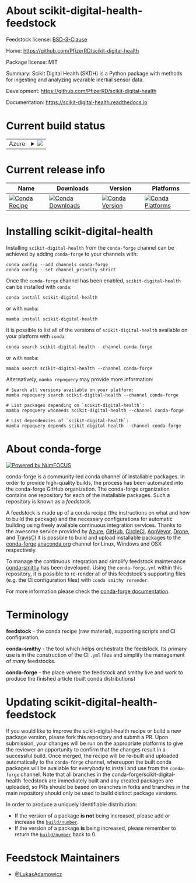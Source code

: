 About scikit-digital-health-feedstock
=====================================

Feedstock license: [BSD-3-Clause](https://github.com/conda-forge/scikit-digital-health-feedstock/blob/main/LICENSE.txt)

Home: https://github.com/PfizerRD/scikit-digital-health

Package license: MIT

Summary: Scikit Digital Health (SKDH) is a Python package with methods for ingesting and analyzing wearable inertial sensor data.

Development: https://github.com/PfizerRD/scikit-digital-health

Documentation: https://scikit-digital-health.readthedocs.io

Current build status
====================


<table>
    
  <tr>
    <td>Azure</td>
    <td>
      <details>
        <summary>
          <a href="https://dev.azure.com/conda-forge/feedstock-builds/_build/latest?definitionId=15738&branchName=main">
            <img src="https://dev.azure.com/conda-forge/feedstock-builds/_apis/build/status/scikit-digital-health-feedstock?branchName=main">
          </a>
        </summary>
        <table>
          <thead><tr><th>Variant</th><th>Status</th></tr></thead>
          <tbody><tr>
              <td>linux_64_numpy1.22python3.10.____cpython</td>
              <td>
                <a href="https://dev.azure.com/conda-forge/feedstock-builds/_build/latest?definitionId=15738&branchName=main">
                  <img src="https://dev.azure.com/conda-forge/feedstock-builds/_apis/build/status/scikit-digital-health-feedstock?branchName=main&jobName=linux&configuration=linux%20linux_64_numpy1.22python3.10.____cpython" alt="variant">
                </a>
              </td>
            </tr><tr>
              <td>linux_64_numpy1.22python3.9.____cpython</td>
              <td>
                <a href="https://dev.azure.com/conda-forge/feedstock-builds/_build/latest?definitionId=15738&branchName=main">
                  <img src="https://dev.azure.com/conda-forge/feedstock-builds/_apis/build/status/scikit-digital-health-feedstock?branchName=main&jobName=linux&configuration=linux%20linux_64_numpy1.22python3.9.____cpython" alt="variant">
                </a>
              </td>
            </tr><tr>
              <td>linux_64_numpy1.23python3.11.____cpython</td>
              <td>
                <a href="https://dev.azure.com/conda-forge/feedstock-builds/_build/latest?definitionId=15738&branchName=main">
                  <img src="https://dev.azure.com/conda-forge/feedstock-builds/_apis/build/status/scikit-digital-health-feedstock?branchName=main&jobName=linux&configuration=linux%20linux_64_numpy1.23python3.11.____cpython" alt="variant">
                </a>
              </td>
            </tr><tr>
              <td>linux_64_numpy1.26python3.12.____cpython</td>
              <td>
                <a href="https://dev.azure.com/conda-forge/feedstock-builds/_build/latest?definitionId=15738&branchName=main">
                  <img src="https://dev.azure.com/conda-forge/feedstock-builds/_apis/build/status/scikit-digital-health-feedstock?branchName=main&jobName=linux&configuration=linux%20linux_64_numpy1.26python3.12.____cpython" alt="variant">
                </a>
              </td>
            </tr><tr>
              <td>osx_64_numpy1.22python3.10.____cpython</td>
              <td>
                <a href="https://dev.azure.com/conda-forge/feedstock-builds/_build/latest?definitionId=15738&branchName=main">
                  <img src="https://dev.azure.com/conda-forge/feedstock-builds/_apis/build/status/scikit-digital-health-feedstock?branchName=main&jobName=osx&configuration=osx%20osx_64_numpy1.22python3.10.____cpython" alt="variant">
                </a>
              </td>
            </tr><tr>
              <td>osx_64_numpy1.22python3.9.____cpython</td>
              <td>
                <a href="https://dev.azure.com/conda-forge/feedstock-builds/_build/latest?definitionId=15738&branchName=main">
                  <img src="https://dev.azure.com/conda-forge/feedstock-builds/_apis/build/status/scikit-digital-health-feedstock?branchName=main&jobName=osx&configuration=osx%20osx_64_numpy1.22python3.9.____cpython" alt="variant">
                </a>
              </td>
            </tr><tr>
              <td>osx_64_numpy1.23python3.11.____cpython</td>
              <td>
                <a href="https://dev.azure.com/conda-forge/feedstock-builds/_build/latest?definitionId=15738&branchName=main">
                  <img src="https://dev.azure.com/conda-forge/feedstock-builds/_apis/build/status/scikit-digital-health-feedstock?branchName=main&jobName=osx&configuration=osx%20osx_64_numpy1.23python3.11.____cpython" alt="variant">
                </a>
              </td>
            </tr><tr>
              <td>osx_64_numpy1.26python3.12.____cpython</td>
              <td>
                <a href="https://dev.azure.com/conda-forge/feedstock-builds/_build/latest?definitionId=15738&branchName=main">
                  <img src="https://dev.azure.com/conda-forge/feedstock-builds/_apis/build/status/scikit-digital-health-feedstock?branchName=main&jobName=osx&configuration=osx%20osx_64_numpy1.26python3.12.____cpython" alt="variant">
                </a>
              </td>
            </tr><tr>
              <td>osx_arm64_numpy1.22python3.10.____cpython</td>
              <td>
                <a href="https://dev.azure.com/conda-forge/feedstock-builds/_build/latest?definitionId=15738&branchName=main">
                  <img src="https://dev.azure.com/conda-forge/feedstock-builds/_apis/build/status/scikit-digital-health-feedstock?branchName=main&jobName=osx&configuration=osx%20osx_arm64_numpy1.22python3.10.____cpython" alt="variant">
                </a>
              </td>
            </tr><tr>
              <td>osx_arm64_numpy1.22python3.9.____cpython</td>
              <td>
                <a href="https://dev.azure.com/conda-forge/feedstock-builds/_build/latest?definitionId=15738&branchName=main">
                  <img src="https://dev.azure.com/conda-forge/feedstock-builds/_apis/build/status/scikit-digital-health-feedstock?branchName=main&jobName=osx&configuration=osx%20osx_arm64_numpy1.22python3.9.____cpython" alt="variant">
                </a>
              </td>
            </tr><tr>
              <td>osx_arm64_numpy1.23python3.11.____cpython</td>
              <td>
                <a href="https://dev.azure.com/conda-forge/feedstock-builds/_build/latest?definitionId=15738&branchName=main">
                  <img src="https://dev.azure.com/conda-forge/feedstock-builds/_apis/build/status/scikit-digital-health-feedstock?branchName=main&jobName=osx&configuration=osx%20osx_arm64_numpy1.23python3.11.____cpython" alt="variant">
                </a>
              </td>
            </tr><tr>
              <td>osx_arm64_numpy1.26python3.12.____cpython</td>
              <td>
                <a href="https://dev.azure.com/conda-forge/feedstock-builds/_build/latest?definitionId=15738&branchName=main">
                  <img src="https://dev.azure.com/conda-forge/feedstock-builds/_apis/build/status/scikit-digital-health-feedstock?branchName=main&jobName=osx&configuration=osx%20osx_arm64_numpy1.26python3.12.____cpython" alt="variant">
                </a>
              </td>
            </tr>
          </tbody>
        </table>
      </details>
    </td>
  </tr>
</table>

Current release info
====================

| Name | Downloads | Version | Platforms |
| --- | --- | --- | --- |
| [![Conda Recipe](https://img.shields.io/badge/recipe-scikit--digital--health-green.svg)](https://anaconda.org/conda-forge/scikit-digital-health) | [![Conda Downloads](https://img.shields.io/conda/dn/conda-forge/scikit-digital-health.svg)](https://anaconda.org/conda-forge/scikit-digital-health) | [![Conda Version](https://img.shields.io/conda/vn/conda-forge/scikit-digital-health.svg)](https://anaconda.org/conda-forge/scikit-digital-health) | [![Conda Platforms](https://img.shields.io/conda/pn/conda-forge/scikit-digital-health.svg)](https://anaconda.org/conda-forge/scikit-digital-health) |

Installing scikit-digital-health
================================

Installing `scikit-digital-health` from the `conda-forge` channel can be achieved by adding `conda-forge` to your channels with:

```
conda config --add channels conda-forge
conda config --set channel_priority strict
```

Once the `conda-forge` channel has been enabled, `scikit-digital-health` can be installed with `conda`:

```
conda install scikit-digital-health
```

or with `mamba`:

```
mamba install scikit-digital-health
```

It is possible to list all of the versions of `scikit-digital-health` available on your platform with `conda`:

```
conda search scikit-digital-health --channel conda-forge
```

or with `mamba`:

```
mamba search scikit-digital-health --channel conda-forge
```

Alternatively, `mamba repoquery` may provide more information:

```
# Search all versions available on your platform:
mamba repoquery search scikit-digital-health --channel conda-forge

# List packages depending on `scikit-digital-health`:
mamba repoquery whoneeds scikit-digital-health --channel conda-forge

# List dependencies of `scikit-digital-health`:
mamba repoquery depends scikit-digital-health --channel conda-forge
```


About conda-forge
=================

[![Powered by
NumFOCUS](https://img.shields.io/badge/powered%20by-NumFOCUS-orange.svg?style=flat&colorA=E1523D&colorB=007D8A)](https://numfocus.org)

conda-forge is a community-led conda channel of installable packages.
In order to provide high-quality builds, the process has been automated into the
conda-forge GitHub organization. The conda-forge organization contains one repository
for each of the installable packages. Such a repository is known as a *feedstock*.

A feedstock is made up of a conda recipe (the instructions on what and how to build
the package) and the necessary configurations for automatic building using freely
available continuous integration services. Thanks to the awesome service provided by
[Azure](https://azure.microsoft.com/en-us/services/devops/), [GitHub](https://github.com/),
[CircleCI](https://circleci.com/), [AppVeyor](https://www.appveyor.com/),
[Drone](https://cloud.drone.io/welcome), and [TravisCI](https://travis-ci.com/)
it is possible to build and upload installable packages to the
[conda-forge](https://anaconda.org/conda-forge) [anaconda.org](https://anaconda.org/)
channel for Linux, Windows and OSX respectively.

To manage the continuous integration and simplify feedstock maintenance
[conda-smithy](https://github.com/conda-forge/conda-smithy) has been developed.
Using the ``conda-forge.yml`` within this repository, it is possible to re-render all of
this feedstock's supporting files (e.g. the CI configuration files) with ``conda smithy rerender``.

For more information please check the [conda-forge documentation](https://conda-forge.org/docs/).

Terminology
===========

**feedstock** - the conda recipe (raw material), supporting scripts and CI configuration.

**conda-smithy** - the tool which helps orchestrate the feedstock.
                   Its primary use is in the construction of the CI ``.yml`` files
                   and simplify the management of *many* feedstocks.

**conda-forge** - the place where the feedstock and smithy live and work to
                  produce the finished article (built conda distributions)


Updating scikit-digital-health-feedstock
========================================

If you would like to improve the scikit-digital-health recipe or build a new
package version, please fork this repository and submit a PR. Upon submission,
your changes will be run on the appropriate platforms to give the reviewer an
opportunity to confirm that the changes result in a successful build. Once
merged, the recipe will be re-built and uploaded automatically to the
`conda-forge` channel, whereupon the built conda packages will be available for
everybody to install and use from the `conda-forge` channel.
Note that all branches in the conda-forge/scikit-digital-health-feedstock are
immediately built and any created packages are uploaded, so PRs should be based
on branches in forks and branches in the main repository should only be used to
build distinct package versions.

In order to produce a uniquely identifiable distribution:
 * If the version of a package **is not** being increased, please add or increase
   the [``build/number``](https://docs.conda.io/projects/conda-build/en/latest/resources/define-metadata.html#build-number-and-string).
 * If the version of a package **is** being increased, please remember to return
   the [``build/number``](https://docs.conda.io/projects/conda-build/en/latest/resources/define-metadata.html#build-number-and-string)
   back to 0.

Feedstock Maintainers
=====================

* [@LukasAdamowicz](https://github.com/LukasAdamowicz/)

